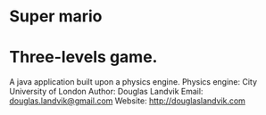 # Super mario
# Three-levels game.
A java application built upon a physics engine.
Physics engine: City University of London
Author: Douglas Landvik
Email: douglas.landvik@gmail.com
Website: http://douglaslandvik.com 
